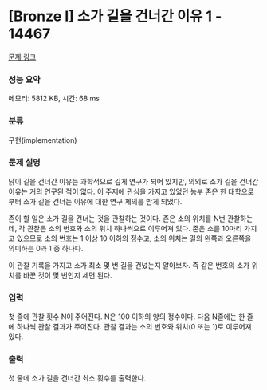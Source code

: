 # [Bronze I] 소가 길을 건너간 이유 1 - 14467 

[문제 링크](https://www.acmicpc.net/problem/14467) 

### 성능 요약

메모리: 5812 KB, 시간: 68 ms

### 분류

구현(implementation)

### 문제 설명

<p>닭이 길을 건너간 이유는 과학적으로 깊게 연구가 되어 있지만, 의외로 소가 길을 건너간 이유는 거의 연구된 적이 없다. 이 주제에 관심을 가지고 있었던 농부 존은 한 대학으로부터 소가 길을 건너는 이유에 대한 연구 제의를 받게 되었다.</p>

<p>존이 할 일은 소가 길을 건너는 것을 관찰하는 것이다. 존은 소의 위치를 N번 관찰하는데, 각 관찰은 소의 번호와 소의 위치 하나씩으로 이루어져 있다. 존은 소를 10마리 가지고 있으므로 소의 번호는 1 이상 10 이하의 정수고, 소의 위치는 길의 왼쪽과 오른쪽을 의미하는 0과 1 중 하나다.</p>

<p>이 관찰 기록을 가지고 소가 최소 몇 번 길을 건넜는지 알아보자. 즉 같은 번호의 소가 위치를 바꾼 것이 몇 번인지 세면 된다.</p>

### 입력 

 <p>첫 줄에 관찰 횟수 N이 주어진다. N은 100 이하의 양의 정수이다. 다음 N줄에는 한 줄에 하나씩 관찰 결과가 주어진다. 관찰 결과는 소의 번호와 위치(0 또는 1)로 이루어져 있다.</p>

### 출력 

 <p>첫 줄에 소가 길을 건너간 최소 횟수를 출력한다.</p>

